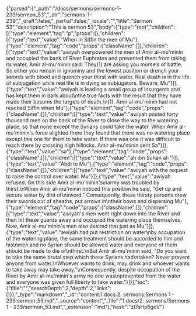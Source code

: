 {"parsed":{"_path":"/docs/sermons/sermons-1-239/sermon_53","_dir":"sermons-1-239","_draft":false,"_partial":false,"_locale":"","title":"Sermon 53","description":"This is sermon 53","body":{"type":"root","children":[{"type":"element","tag":"p","props":{},"children":[{"type":"text","value":"When in Siffin the men of Mu"},{"type":"element","tag":"code","props":{"className":[]},"children":[{"type":"text","value":"awiyah overpowered the men of Amir al-mu'minin and occupied the bank of River Euphrates and prevented them from taking its water, Amir al-mu'minin said: They(1) are asking you morsels of battle. So either you remain in ignominy and the lowest position or drench your swords with blood and quench your thirst with water. Real death is in the life of subjugation while real life is in dying as subjugators. Beware, Mu"}]},{"type":"text","value":"awiyah is leading a small group of insurgents and has kept them in dark about\nthe true facts with the result that they have made their bosoms the targets of death.\n(1). Amir al-mu'minin had not reached Siffin when Mu"},{"type":"element","tag":"code","props":{"className":[]},"children":[{"type":"text","value":"awiyah posted forty thousand men on the bank of the River to close the way to the watering place, so that none except the Syrians could take the water. When Amir al-mu'mimin's force alighted there they found that there was no watering place except this one for them to take water. If there was one it was difficult to reach there by crossing high hillocks. Amir al-mu'minin sent Sa"}]},{"type":"text","value":"sa"},{"type":"element","tag":"code","props":{"className":[]},"children":[{"type":"text","value":"ah ibn Suhan al-"}]},{"type":"text","value":"Abdi to Mu"},{"type":"element","tag":"code","props":{"className":[]},"children":[{"type":"text","value":"awiyah with the request to raise the control over water. Mu"}]},{"type":"text","value":"awiyah refused. On this side Amir al-mu'minin's\narmy was troubled by thirst.\nWhen Amir al-mu'minin noticed this position he said, \"Get up and secure water by dint of\nsword.\" Consequently, these thirsty persons drew their swords out of sheaths, put arrows in\ntheir bows and dispersing Mu"},{"type":"element","tag":"code","props":{"className":[]},"children":[{"type":"text","value":"awiyah's men went right down into the River and then hit these guards away and occupied the watering place themselves. Now, Amir al-mu'minin's men also desired that just as Mu"}]},{"type":"text","value":"awiyah had put restriction on water\nby occupation of the watering place, the same treatment should be accorded to him and his\nmen and no Syrian should be allowed water and everyone of them should be made to die of\nthirst.\nBut Amir al-mu'minin said, \"Do you want to take the same brutal step which these Syrians had\ntaken? Never prevent anyone from water.\nWhoever wants to drink, may drink and whoever wants to take away may take away.\"\nConsequently, despite occupation of the River by Amir al-mu'minin's army no one was\nprevented from the water and everyone was given full liberty to take water."}]}],"toc":{"title":"","searchDepth":2,"depth":2,"links":[]}},"_type":"markdown","_id":"content:1.docs:2. sermons:Sermons 1 - 239:sermon_53.md","_source":"content","_file":"1.docs/2. sermons/Sermons 1 - 239/sermon_53.md","_extension":"md"},"hash":"zI7sHp5goV"}